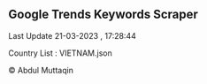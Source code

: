 

## Google Trends Keywords Scraper 
 
Last Update 21-03-2023 , 17:28:44

Country List :
VIETNAM.json



© Abdul Muttaqin 
